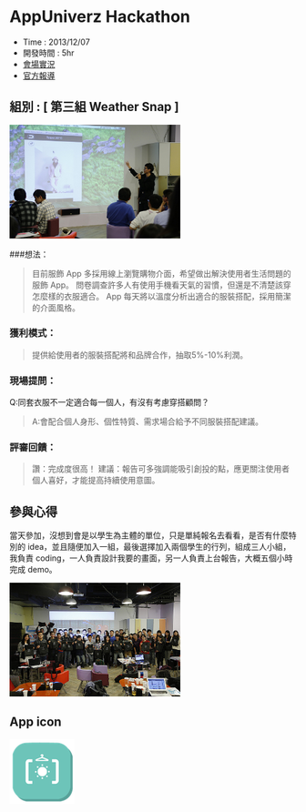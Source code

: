 # AppUniverz Hackathon

- Time : 2013/12/07
- 開發時間 : 5hr
- [會場實況](https://www.facebook.cohack_1m/AppUniverz/posts/707888282554614?comment_tracking=%7B%22tn%22%3A%22O%22%7D)
- [官方報導](http://www.appuniverz.org/blog/activity/hackathon/hackathon_take/)

## 組別 : [ 第三組 Weather Snap ]

<img src='./markdown/assets/hack_1/2.jpg' width='300'>

###想法：

> 目前服飾 App 多採用線上瀏覽購物介面，希望做出解決使用者生活問題的服飾 App。
問卷調查許多人有使用手機看天氣的習慣，但還是不清楚該穿怎麼樣的衣服適合。
App 每天將以溫度分析出適合的服裝搭配，採用簡潔的介面風格。

### 獲利模式：

> 提供給使用者的服裝搭配將和品牌合作，抽取5%-10%利潤。



### 現場提問：

Q:同套衣服不一定適合每一個人，有沒有考慮穿搭顧問？

> A:會配合個人身形、個性特質、需求場合給予不同服裝搭配建議。

### 評審回饋：

> 讚：完成度很高！
建議：報告可多強調能吸引創投的點，應更關注使用者個人喜好，才能提高持續使用意圖。

## 參與心得

當天參加，沒想到會是以學生為主體的單位，只是單純報名去看看，是否有什麼特別的 idea，並且隨便加入一組，最後選擇加入兩個學生的行列，組成三人小組，我負責 coding，一人負責設計我要的畫面，另一人負責上台報告，大概五個小時完成 demo。

<img src='./markdown/assets/hack_1/1.jpg' width='300'>


## App icon
![img](./markdown/assets/hack_1/icon.png)
